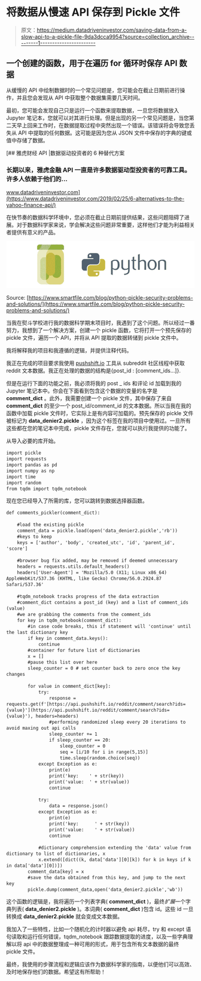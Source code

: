 # 将数据从慢速 API 保存到 Pickle 文件

> 原文：<https://medium.datadriveninvestor.com/saving-data-from-a-slow-api-to-a-pickle-file-9da3dcca9954?source=collection_archive---------1----------------------->

## 一个创建的函数，用于在遍历 for 循环时保存 API 数据

从缓慢的 API 中绘制数据时的一个常见问题是，您可能会在截止日期前进行操作，并且您会发现从 API 中获取整个数据集需要几天时间。

最初，您可能会发现自己只是运行一个函数来提取数据，一旦您将数据放入 Jupyter 笔记本，您就可以对其进行处理。但是出现的另一个常见问题是，当您第二天早上回来工作时，在数据提取过程中突然出现一个错误。该错误将会导致您丢失从 API 中提取的任何数据。这可能是因为您从 JSON 文件中保存的字典的键或值中存储了数据。

[](https://www.datadriveninvestor.com/2019/02/25/6-alternatives-to-the-yahoo-finance-api/) [## 雅虎财经 API |数据驱动投资者的 6 种替代方案

### 长期以来，雅虎金融 API 一直是许多数据驱动型投资者的可靠工具。许多人依赖于他们的…

www.datadriveninvestor.com](https://www.datadriveninvestor.com/2019/02/25/6-alternatives-to-the-yahoo-finance-api/) 

在快节奏的数据科学环境中，您必须在截止日期前提供结果，这些问题阻碍了进展。对于数据科学家来说，学会解决这些问题非常重要，这样他们才能为利益相关者提供有意义的产品。

![](img/3ebf5f0dc52f38d87cb9ad3e9fc7afb9.png)

Source: [https://www.smartfile.com/blog/python-pickle-security-problems-and-solutions/](https://www.smartfile.com/blog/python-pickle-security-problems-and-solutions/)

当我在熨斗学校进行我的数据科学期末项目时，我遇到了这个问题。所以经过一番努力，我想到了一个解决方案，创建一个 pickle 函数，它将打开一个预先保存的 pickle 文件，遍历一个 API，并将从 API 提取的数据转储到 pickle 文件中。

我将解释我的项目和我遵循的逻辑，并提供注释代码。

我正在完成的项目要求我使用 [pushshift.io](https://pushshift.io/) 工具从 subreddit 社区线程中获取 reddit 文本数据。我正在处理的数据的结构是{post_id : [comment_ids…]}.

但是在运行下面的功能之前，我必须将我的 post _ ids 和评论 id 加载到我的 Jupyter 笔记本中。你会在下面看到包含这个数据的变量的名字是 **comment_dict** 。此外，我需要创建一个 pickle 文件，其中保存了来自 **comment_dict** 的至少一个 post_id/comment_id 的文本数据。所以当我在我的函数中加载 pickle 文件时，它实际上是有内容可加载的。预先保存的 pickle 文件被标记为 **data_denier2.pickle** ，因为这个标签在我的项目中使用过。一旦所有这些都在您的笔记本中完成，pickle 文件存在，您就可以执行我提供的功能了。

从导入必要的库开始。

```
import pickle
import requests
import pandas as pd
import numpy as np
import time
import random
from tqdm import tqdm_notebook
```

现在您已经导入了所需的库，您可以跳转到数据选择器函数。

```
def comments_pickler(comment_dict):

    #load the existing pickle
    comment_data = pickle.load(open('data_denier2.pickle','rb')) 
    #keys to keep
    keys = ['author', 'body', 'created_utc', 'id', 'parent_id', 'score']

    #browser bug fix added, may be removed if deemed unnecessary
    headers = requests.utils.default_headers()
    headers['User-Agent'] = 'Mozilla/5.0 (X11; Linux x86_64) AppleWebKit/537.36 (KHTML, like Gecko) Chrome/56.0.2924.87 Safari/537.36'

    #tqdm_notebook tracks progress of the data extraction
    #comment_dict contains a post_id (key) and a list of comment_ids (value)  
    #we are grabbing the comments from the comment_ids
    for key in tqdm_notebook(comment_dict):
        #in case code breaks, this if statement will 'continue' until the last dictionary key
        if key in comment_data.keys():
            continue
        #container for future list of dictionaries
        x = []
        #pause this list over here
        sleep_counter = 0 # set counter back to zero once the key changes

        for value in comment_dict[key]:
            try:
                response = requests.get(f'[https://api.pushshift.io/reddit/comment/search?ids={value}'](https://api.pushshift.io/reddit/comment/search?ids={value}'), headers=headers) 
                #performing randomized sleep every 20 iterations to avoid maxing out api calls
                sleep_counter += 1
                if sleep_counter == 20:
                    sleep_counter = 0
                    seq = [i/10 for i in range(5,15)]
                    time.sleep(random.choice(seq))        
            except Exception as e:
                print(e)
                print('key:    ' + str(key))
                print('value:  ' + str(value))
                continue

            try:
                data = response.json()          
            except Exception as e:
                print(e)
                print('key:      ' + str(key))
                print('value:    ' + str(value))
                continue

            #dictionary comprehension extending the 'data' value from dictionary to list of dictionaries, x
            x.extend([dict((k, data['data'][0][k]) for k in keys if k in data['data'][0])])
        comment_data[key] = x
        #save the data obtained from this key, and jump to the next key
        pickle.dump(comment_data,open('data_denier2.pickle','wb'))
```

这个函数的逻辑是，我将遍历一个列表字典( **comment_dict** )，最终*扩展*一个字典列表( **data_denier2.pickle** )。本词典( **comment_dict** )包含 id。这些 id 一旦转换成 **data_denier2.pickle** 就会变成文本数据。

我加入了一些特性，比如一个随机化的计时器以避免 api 耗尽，try 和 except 语句读取和运行任何错误，tqdm_notebook 跟踪数据提取的进度，以及一些字典理解以将 api 中的数据整理成一种可用的形式，用于包含所有文本数据的最终 pickle 文件。

最终，我使用的步骤流程和逻辑应该作为数据科学家的指南，以便他们可以高效、及时地保存他们的数据。希望这有所帮助！